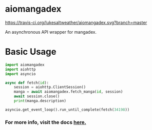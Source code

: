 # aiomangadex

https://travis-ci.org/lukesaltweather/aiomangadex.svg?branch=master

An asynchronous API wrapper for mangadex.

  

# Basic Usage
```python
import aiomangadex
import aiohttp
import asyncio

async def fetch(id):
    session = aiohttp.ClientSession()
    manga = await aiomangadex.fetch_manga(id, session)
    await session.close()
    print(manga.description)

asyncio.get_event_loop().run_until_complete(fetch(34198))
```

### For more info, visit the docs [here.](https://aiomangadex.readthedocs.io)
